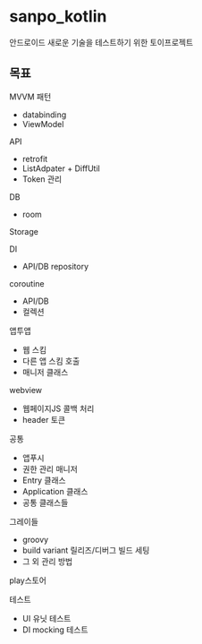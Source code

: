 # sanpo_kotlin
안드로이드 새로운 기술을 테스트하기 위한 토이프로젝트

목표
---
MVVM 패턴   
- databinding
- ViewModel

API
- retrofit
- ListAdpater + DiffUtil
- Token 관리

DB
- room

Storage

DI
- API/DB repository

coroutine
- API/DB
- 컬렉션

앱투앱
- 웹 스킴
- 다른 앱 스킴 호출
- 매니저 클래스

webview
- 웹페이지JS 콜백 처리
- header 토큰

공통
- 앱푸시
- 권한 관리 매니저
- Entry 클래스
- Application 클래스
- 공통 클래스들

그레이들
- groovy
- build variant 릴리즈/디버그 빌드 세팅
- 그 외 관리 방법

play스토어

테스트
- UI 유닛 테스트
- DI mocking 테스트
